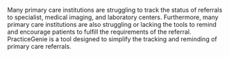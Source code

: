 Many primary care institutions are struggling to track the status of referrals to specialist, medical imaging, and laboratory centers. Furthermore, many primary care institutions are also struggling or lacking the tools to remind and encourage patients to fulfill the requirements of the referral. PracticeGenie is a tool designed to simplify the tracking and reminding of primary care referrals.